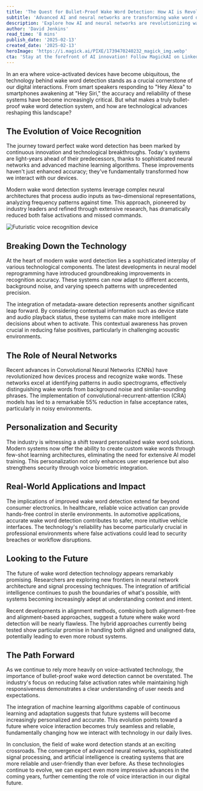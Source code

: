 ```yaml
---
title: 'The Quest for Bullet-Proof Wake Word Detection: How AI is Revolutionizing Voice Recognition'
subtitle: 'Advanced AI and neural networks are transforming wake word detection accuracy'
description: 'Explore how AI and neural networks are revolutionizing wake word detection technology, making voice-activated devices more accurate and reliable than ever before. Learn about the latest developments in personalization, security, and real-world applications of this transformative technology.'
author: 'David Jenkins'
read_time: '8 mins'
publish_date: '2025-02-13'
created_date: '2025-02-13'
heroImage: 'https://i.magick.ai/PIXE/1739470240232_magick_img.webp'
cta: 'Stay at the forefront of AI innovation! Follow MagickAI on LinkedIn for more cutting-edge insights into voice recognition technology and artificial intelligence advancements.'
---
```


In an era where voice-activated devices have become ubiquitous, the technology behind wake word detection stands as a crucial cornerstone of our digital interactions. From smart speakers responding to "Hey Alexa" to smartphones awakening at "Hey Siri," the accuracy and reliability of these systems have become increasingly critical. But what makes a truly bullet-proof wake word detection system, and how are technological advances reshaping this landscape?

## The Evolution of Voice Recognition

The journey toward perfect wake word detection has been marked by continuous innovation and technological breakthroughs. Today's systems are light-years ahead of their predecessors, thanks to sophisticated neural networks and advanced machine learning algorithms. These improvements haven't just enhanced accuracy; they've fundamentally transformed how we interact with our devices.

Modern wake word detection systems leverage complex neural architectures that process audio inputs as two-dimensional representations, analyzing frequency patterns against time. This approach, pioneered by industry leaders and refined through extensive research, has dramatically reduced both false activations and missed commands.

![Futuristic voice recognition device](https://i.magick.ai/PIXE/1739470240232_magick_img.webp)

## Breaking Down the Technology

At the heart of modern wake word detection lies a sophisticated interplay of various technological components. The latest developments in neural model reprogramming have introduced groundbreaking improvements in recognition accuracy. These systems can now adapt to different accents, background noise, and varying speech patterns with unprecedented precision.

The integration of metadata-aware detection represents another significant leap forward. By considering contextual information such as device state and audio playback status, these systems can make more intelligent decisions about when to activate. This contextual awareness has proven crucial in reducing false positives, particularly in challenging acoustic environments.

## The Role of Neural Networks

Recent advances in Convolutional Neural Networks (CNNs) have revolutionized how devices process and recognize wake words. These networks excel at identifying patterns in audio spectrograms, effectively distinguishing wake words from background noise and similar-sounding phrases. The implementation of convolutional-recurrent-attention (CRA) models has led to a remarkable 55% reduction in false acceptance rates, particularly in noisy environments.

## Personalization and Security

The industry is witnessing a shift toward personalized wake word solutions. Modern systems now offer the ability to create custom wake words through few-shot learning architectures, eliminating the need for extensive AI model training. This personalization not only enhances user experience but also strengthens security through voice biometric integration.

## Real-World Applications and Impact

The implications of improved wake word detection extend far beyond consumer electronics. In healthcare, reliable voice activation can provide hands-free control in sterile environments. In automotive applications, accurate wake word detection contributes to safer, more intuitive vehicle interfaces. The technology's reliability has become particularly crucial in professional environments where false activations could lead to security breaches or workflow disruptions.

## Looking to the Future

The future of wake word detection technology appears remarkably promising. Researchers are exploring new frontiers in neural network architecture and signal processing techniques. The integration of artificial intelligence continues to push the boundaries of what's possible, with systems becoming increasingly adept at understanding context and intent.

Recent developments in alignment methods, combining both alignment-free and alignment-based approaches, suggest a future where wake word detection will be nearly flawless. The hybrid approaches currently being tested show particular promise in handling both aligned and unaligned data, potentially leading to even more robust systems.

## The Path Forward

As we continue to rely more heavily on voice-activated technology, the importance of bullet-proof wake word detection cannot be overstated. The industry's focus on reducing false activation rates while maintaining high responsiveness demonstrates a clear understanding of user needs and expectations.

The integration of machine learning algorithms capable of continuous learning and adaptation suggests that future systems will become increasingly personalized and accurate. This evolution points toward a future where voice interaction becomes truly seamless and reliable, fundamentally changing how we interact with technology in our daily lives.

In conclusion, the field of wake word detection stands at an exciting crossroads. The convergence of advanced neural networks, sophisticated signal processing, and artificial intelligence is creating systems that are more reliable and user-friendly than ever before. As these technologies continue to evolve, we can expect even more impressive advances in the coming years, further cementing the role of voice interaction in our digital future.